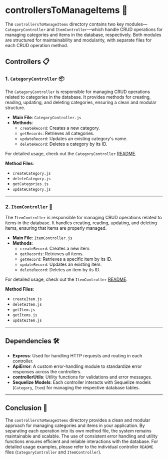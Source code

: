 # controllersToManageItems 📂

The `controllersToManageItems` directory contains two key modules—`CategoryController` and `ItemController`—which handle CRUD operations for managing categories and items in the database, respectively.
Both modules are structured for maintainability and modularity, with separate files for each CRUD operation method.

## Controllers 📋

### 1. `CategoryController` 📦

The `CategoryController` is responsible for managing CRUD operations related to categories in the database.
It provides methods for creating, reading, updating, and deleting categories, ensuring a clean and modular structure.

-   **Main File**: `CategoryController.js`
-   **Methods**:
    -   `createRecord`: Creates a new category.
    -   `getRecords`: Retrieves all categories.
    -   `updateRecord`: Updates an existing category's name.
    -   `deleteRecord`: Deletes a category by its ID.

For detailed usage, check out the `CategoryController` [README](CategoryController/readme.md).

**Method Files**:

-   `createCategory.js`
-   `deleteCategory.js`
-   `getCategories.js`
-   `updateCategory.js`

---

### 2. `ItemController` 🛒

The `ItemController` is responsible for managing CRUD operations related to items in the database.
It handles creating, reading, updating, and deleting items, ensuring that items are properly managed.

-   **Main File**: `ItemController.js`
-   **Methods**:
    -   `createRecord`: Creates a new item.
    -   `getRecords`: Retrieves all items.
    -   `getRecord`: Retrieves a specific item by its ID.
    -   `updateRecord`: Updates an existing item.
    -   `deleteRecord`: Deletes an item by its ID.

For detailed usage, check out the `ItemController` [README](ItemController/readme.md).

**Method Files**:

-   `createItem.js`
-   `deleteItem.js`
-   `getItem.js`
-   `getItems.js`
-   `updateItem.js`

---

## Dependencies 🛠️

-   **Express**: Used for handling HTTP requests and routing in each controller.
-   **ApiError**: A custom error-handling module to standardize error responses across the controllers.
-   **controllerUtils**: Utility functions for validations and error messages.
-   **Sequelize Models**: Each controller interacts with Sequelize models (`Category`, `Item`) for managing the respective database tables.

---

## Conclusion 🚀

The `controllersToManageItems` directory provides a clean and modular approach for managing categories and items in your application.
By separating each operation into its own method file, the system remains maintainable and scalable. The use of consistent error handling and utility functions ensures efficient and reliable interactions with the database.
For detailed usage examples, please refer to the individual controller `README` files (`CategoryController` and `ItemController`).
